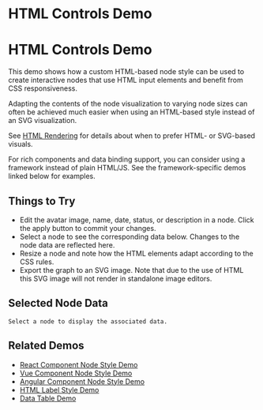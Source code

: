 <!--
 //////////////////////////////////////////////////////////////////////////////
 // @license
 // This file is part of yFiles for HTML 2.6.0.4.
 // Use is subject to license terms.
 //
 // Copyright (c) 2000-2024 by yWorks GmbH, Vor dem Kreuzberg 28,
 // 72070 Tuebingen, Germany. All rights reserved.
 //
 //////////////////////////////////////////////////////////////////////////////
-->
# HTML Controls Demo

# HTML Controls Demo

This demo shows how a custom HTML-based node style can be used to create interactive nodes that use HTML input elements and benefit from CSS responsiveness.

Adapting the contents of the node visualization to varying node sizes can often be achieved much easier when using an HTML-based style instead of an SVG visualization.

See [HTML Rendering](https://docs.yworks.com/yfileshtml/#/dguide/advanced-html_rendering) for details about when to prefer HTML- or SVG-based visuals.

For rich components and data binding support, you can consider using a framework instead of plain HTML/JS. See the framework-specific demos linked below for examples.

## Things to Try

- Edit the avatar image, name, date, status, or description in a node. Click the apply button to commit your changes.
- Select a node to see the corresponding data below. Changes to the node data are reflected here.
- Resize a node and note how the HTML elements adapt according to the CSS rules.
- Export the graph to an SVG image. Note that due to the use of HTML this SVG image will not render in standalone image editors.

## Selected Node Data

```
Select a node to display the associated data.
```

## Related Demos

- [React Component Node Style Demo](../../../demos-ts/style/react-component-node-style/README.html)
- [Vue Component Node Style Demo](../../../demos-ts/style/vue-component-node-style/README.html)
- [Angular Component Node Style Demo](../../../demos-ts/style/angular-component-node-style/README.html)
- [HTML Label Style Demo](../../style/html-label-style/)
- [Data Table Demo](../../style/datatable/)
